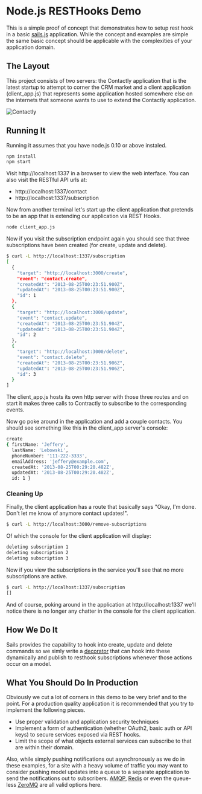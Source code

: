# Node.js RESTHooks Demo
This is a simple proof of concept that demonstrates how to setup rest
hook in a basic <a href="http://sailsjs.org/">sails.js</a> application. While the concept and examples
are simple the same basic concept should be applicable with the
complexities of your application domain. 

## The Layout
This project consists of two servers: the Contactly application that is
the latest startup to attempt to corner the CRM market and a client
application (client_app.js) that represents some application hosted
somewhere else on the internets that someone wants to use to extend the
Contactly application. 

![Contactly](http://i.imgur.com/KCvjSm8.png)
 
## Running It
Running it assumes that you have node.js 0.10 or above instaled. 


```bash
npm install
npm start

```

Visit http://localhost:1337 in a browser to view the web interface. You
can also visit the RESTful API urls at:

- http://localhost:1337/contact
- http://localhost:1337/subscription

Now from another terminal let's start up the client application that
pretends to be an app that is extending our application via REST Hooks. 

```bash
node client_app.js

```

Now if you visit the subscription endpoint again you should see that
three subscriptions have been created (for create, update and delete). 

```bash
$ curl -L http://localhost:1337/subscription                                                                                                          [17:23:52]
[
  {
    "target": "http://localhost:3000/create",
    "event": "contact.create",
    "createdAt": "2013-08-25T00:23:51.900Z",
    "updatedAt": "2013-08-25T00:23:51.900Z",
    "id": 1
  },
  {
    "target": "http://localhost:3000/update",
    "event": "contact.update",
    "createdAt": "2013-08-25T00:23:51.904Z",
    "updatedAt": "2013-08-25T00:23:51.904Z",
    "id": 2
  },
  {
    "target": "http://localhost:3000/delete",
    "event": "contact.delete",
    "createdAt": "2013-08-25T00:23:51.906Z",
    "updatedAt": "2013-08-25T00:23:51.906Z",
    "id": 3
  }
]
```

The client_app.js hosts its own http server with those three routes and
on start it makes three calls to Contractly to subscribe to the
corresponding events. 

Now go poke around in the application and add a couple contacts. You
should see something like this in the client_app server's console: 

```bash
create                                                                                                                                              [17:23:54]
{ firstName: 'Jeffery',
  lastName: 'Lebowski',
  phoneNumber: '111-222-3333',
  emailAddress: 'jeffery@example.com',
  createdAt: '2013-08-25T00:29:20.482Z',
  updatedAt: '2013-08-25T00:29:20.482Z',
  id: 1 }

```

### Cleaning Up
Finally, the client application has a route that basically says "Okay,
I'm done. Don't let me know of anymore contact updates!". 

```bash
$ curl -L http://localhost:3000/remove-subscriptions                                                                                                  [17:31:30]
```

Of which the console for the client application will display: 

```bash
deleting subscription 1
deleting subscription 2
deleting subscription 3
```

Now if you view the subscriptions in the service you'll see that no more
subscriptions are active. 

```bash
$ curl -L http://localhost:1337/subscription                                                                                                          [17:31:49]
[]

```

And of course, poking around in the application at http://localhost:1337
we'll notice there is no longer any chatter in the console for the
client application. 


## How We Do It
Sails provides the capability to hook into create, update and delete commands 
so we simly write a [decorator](https://github.com/zapier/node-resthooksdemo/blob/master/api/services/SubscriptionNotifier.js) 
that can hook into these dynamically and publish to resthook subscriptions whenever 
those actions occur on a model.

## What You Should Do In Production
Obviously we cut a lot of corners in this demo to be very brief and to
the point. For a production quality application it is recommended that
you try to implement the following pieces.

- Use proper validation and application security techniques
- Implement a form of authentication (whether OAuth2, basic auth or API
keys) to secure services exposed via REST hooks.
- Limit the scope of what objects external services can subscribe to
that are within their domain. 

Also, while simply pushing notifications out asynchronously as we do in
these examples, for a site with a heavy volume of traffic you may want
to consider pushing model updates into a queue to a separate application
to send the notifications out to subscribers. <a href="https://github.com/postwait/node-amqp">AMQP</a>, <a
href="https://github.com/pietern/hiredis-node">Redis</a> or even the
queue-less <a href="https://github.com/JustinTulloss/zeromq.node">ZeroMQ</a> are all valid options here. 
